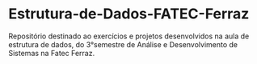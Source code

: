 # Estrutura-de-Dados-FATEC-Ferraz
Repositório destinado ao exercícios e projetos desenvolvidos na aula de estrutura de dados, do 3°semestre de Análise e Desenvolvimento de Sistemas na Fatec Ferraz.
